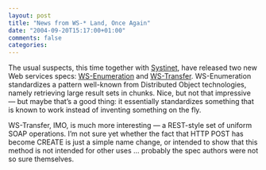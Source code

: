 ```yaml
---
layout: post
title: "News from WS-* Land, Once Again"
date: "2004-09-20T15:17:00+01:00"
comments: false
categories: 
---
```


<p>The usual suspects, this time together with <a href="http://www.systinet.com">Systinet</a>, have released two new Web services specs: <a href="http://msdn.microsoft.com/library/en-us/dnglobspec/html/ws-enumeration.pdf">WS-Enumeration</a> and <a href="http://msdn.microsoft.com/library/en-us/dnglobspec/html/ws-transfer.pdf">WS-Transfer</a>. WS-Enumeration standardizes a pattern well-known from Distributed Object technologies, namely retrieving large result sets in chunks. Nice, but not that impressive &#8212; but maybe that&#8217;s a good thing: it essentially standardizes something that is known to work instead of inventing something on the fly.</p>

<p>WS-Transfer, IMO, is much more interesting &#8212; a REST-style set of uniform SOAP operations. I&#8217;m not sure yet whether the fact that HTTP POST has become CREATE is just a simple name change, or intended to show that this method is not intended for other uses &#8230; probably the spec authors were not so sure themselves.</p>



